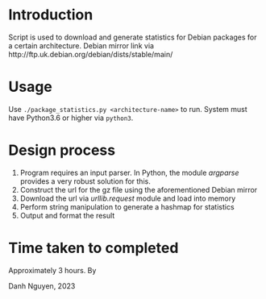 <h1>
    Introduction
</h1>
<p>
    Script is used to download and generate statistics for Debian packages for a certain
    architecture. Debian mirror link via  http://ftp.uk.debian.org/debian/dists/stable/main/
</p>
<h1>
    Usage
</h1>
<p>
    Use <code>./package_statistics.py &lt;architecture-name&gt;</code> to run. System must have Python3.6 or higher via 
    <code>python3</code>.
</p>
<h1>
    Design process
</h1>
<ol>
    <li>Program requires an input parser. In Python, the module <i>argparse</i> provides
    a very robust solution for this.</li>
    <li>Construct the url for the gz file using the aforementioned Debian mirror</li>
    <li>Download the url via <i>urllib.request</i> module and load into memory</li>
    <li>Perform string manipulation to generate a hashmap for statistics</li>
    <li>Output and format the result</li>
</ol>
<h1>
    Time taken to completed
</h1>
<p>
    Approximately 3 hours. By 
</p>
<p>
Danh Nguyen, 2023</p>